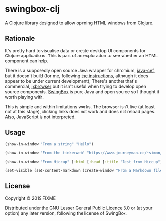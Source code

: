 # swingbox-clj

A Clojure library designed to allow opening HTML windows from Clojure.

## Rationale

It's pretty hard to visualise data or create desktop UI components for Clojure applications. This is part of an exploration to see whether an HTML component can help.

There is a supposedly open source Java wrapper for chromium,  [java-cef](https://bitbucket.org/chromiumembedded/java-cef/src/master/), but it doesn't build (for me, following [the instructions](https://bitbucket.org/chromiumembedded/java-cef/wiki/BranchesAndBuilding.md), although it does appear to be under current development); There's another that's commercial, [jxbrowser](https://www.teamdev.com/jxbrowser) but it isn't useful when trying to develop open source components. [SwingBox](https://mvnrepository.com/artifact/net.sf.cssbox/swingbox/1.0) is pure Java and open source so I thought it worth playing with.

This is simple and within limitations works. The browser isn't live (at least not at this stage), clicking links does not work and does not reload pages. Also, JavaScript is not interpreted.

## Usage

```clojure
(show-in-window "From a string" "Hello")

(show-in-window "From the tinkerweb" "https://www.journeyman.cc/~simon/")

(show-in-window "From Hiccup" [:html [:head [:title "Test from Hiccup"]][:body [:h1 "Excuse me"] [:p "This is hiccup"]]])

(set-visible (set-content-markdown (create-window "From a Markdown file") "README.md"))
```

## License

Copyright © 2019 FIXME

Distributed under the GNU Lesser General Public Licence 3.0 or (at
your option) any later version, following the license of SwingBox.
